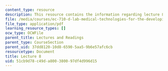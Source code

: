 ```yaml
---
content_type: resource
description: This resource contains the information regarding lecture 8.
file: /media/courses/ec-710-d-lab-medical-technologies-for-the-developing-world-spring-2010/51cb9d78c49da800380097df4d996d15_MITEC_710S10_arduino.pdf
file_type: application/pdf
learning_resource_types: []
ocw_type: OCWFile
parent_title: Lectures and Readings
parent_type: CourseSection
parent_uid: 37dd8120-10d8-6590-5aa5-9b6e57afc6cb
resourcetype: Document
title: Lecture 8
uid: 51cb9d78-c49d-a800-3800-97df4d996d15
---
```

